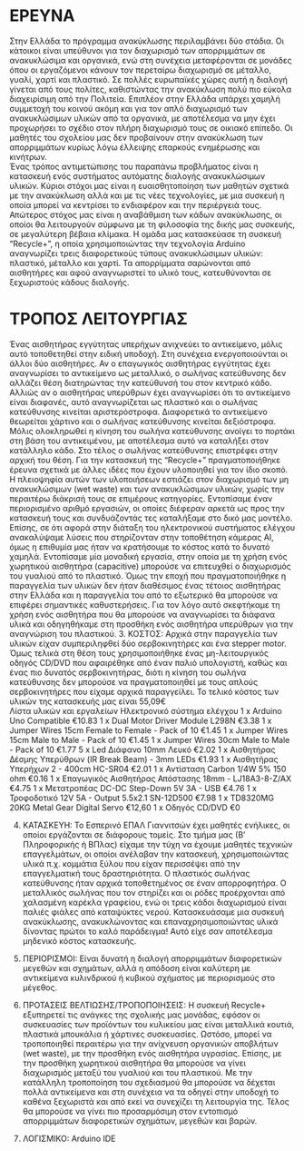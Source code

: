 # ΕΡΕΥΝΑ
Στην Ελλάδα το πρόγραμμα ανακύκλωσης περιλαμβάνει δύο στάδια. Οι κάτοικοι είναι υπεύθυνοι για τον διαχωρισμό των απορριμμάτων σε ανακυκλώσιμα και οργανικά, ενώ στη συνέχεια μεταφέρονται σε μονάδες όπου οι εργαζόμενοι κάνουν τον περεταίρω διαχωρισμό σε μέταλλο, γυαλί, χαρτί και πλαστικό. Σε πολλές ευρωπαϊκές χώρες αυτή η διαλογή γίνεται από τους πολίτες, καθιστώντας την ανακύκλωση πολύ πιο εύκολα διαχειρίσιμη από την Πολιτεία. Επιπλέον στην Ελλάδα υπάρχει χαμηλή συμμετοχή του κοινού ακόμη και για τον απλό διαχωρισμό των ανακυκλώσιμων υλικών από τα οργανικά, με αποτέλεσμα να μην έχει προχωρήσει το σχέδιο στον πλήρη διαχωρισμό τους σε οικιακό επίπεδο. Οι μαθητές του σχολείου μας δεν προβαίνουν στην ανακύκλωση των απορριμμάτων κυρίως λόγω έλλειψης επαρκούς ενημέρωσης και κινήτρων.  
Ένας τρόπος αντιμετώπισης του παραπάνω προβλήματος είναι η κατασκευή ενός συστήματος αυτόματης διαλογής ανακυκλώσιμων υλικών. Κύριοι στόχοι μας είναι η ευαισθητοποίηση των μαθητών σχετικά με την ανακύκλωση αλλά και με τις νέες τεχνολογίες, με μια συσκευή η οποία μπορεί να κεντρίσει το ενδιαφέρον και την περιέργειά τους. Απώτερος στόχος μας είναι η αναβάθμιση των κάδων ανακύκλωσης, οι οποίοι θα λειτουργούν σύμφωνα με τη φιλοσοφία της δικής μας συσκευής, σε μεγαλύτερη βέβαια κλίμακα.
Η ομάδα μας κατασκεύασε τη συσκευή “Recycle+”, η οποία χρησιμοποιώντας την τεχνολογία Arduino αναγνωρίζει τρεις διαφορετικούς τύπους ανακυκλώσιμων υλικών: πλαστικό, μέταλλο και χαρτί. Τα απορρίμματα σαρώνονται από αισθητήρες και αφού αναγνωριστεί το υλικό τους, κατευθύνονται σε ξεχωριστούς κάδους διαλογής.

# ΤΡΟΠΟΣ ΛΕΙΤΟΥΡΓΙΑΣ
Ένας αισθητήρας εγγύτητας υπερήχων ανιχνεύει το αντικείμενο, μόλις αυτό τοποθετηθεί στην ειδική υποδοχή. Στη συνέχεια ενεργοποιούνται οι άλλοι δύο αισθητήρες. Αν ο επαγωγικός αισθητήρας εγγύτητας έχει αναγνωρίσει το αντικείμενο ως μεταλλικό, ο σωλήνας κατεύθυνσης δεν αλλάζει θέση διατηρώντας την κατεύθυνσή του στον κεντρικό κάδο. Αλλιώς αν ο αισθητήρας υπερύθρων έχει αναγνωρίσει ότι το αντικείμενο είναι διαφανές, αυτό αναγνωρίζεται ως πλαστικό και ο σωλήνας κατεύθυνσης κινείται αριστερόστροφα. Διαφορετικά το αντικείμενο θεωρείται χάρτινο και ο σωλήνας κατεύθυνσης κινείται δεξιόστροφα. Μόλις ολοκληρωθεί η κίνηση του σωλήνα κατεύθυνσης ανοίγει το πορτάκι στη βάση του αντικειμένου, με αποτέλεσμα αυτό να καταλήξει στον κατάλληλο κάδο. Στο τέλος ο σωλήνας κατεύθυνσης επιστρέφει στην αρχική του θέση.
Για την κατασκευή της “Recycle+” πραγματοποιήθηκε έρευνα σχετικά με άλλες ιδέες που έχουν υλοποιηθεί για τον ίδιο σκοπό. Η πλειοψηφία αυτών  των υλοποιήσεων εστιάζει στον διαχωρισμό των μη ανακυκλώσιμων (wet waste) και των ανακυκλώσιμων υλικών, χωρίς την περαιτέρω διάκρισή τους σε επιμέρους κατηγορίες. Εντοπίσαμε έναν περιορισμένο αριθμό εργασιών, οι οποίες διέφεραν αρκετά ως προς την κατασκευή τους και συνδυάζοντάς τες καταλήξαμε στο δικό μας μοντέλο. Επίσης, σε ότι αφορά στην διάταξη του ηλεκτρονικού συστήματος ελέγχου ανακαλύψαμε λύσεις που στηρίζονταν στην τοποθέτηση κάμερας AI, όμως η επιθυμία μας ήταν να κρατήσουμε το κόστος κατά το δυνατό χαμηλά. Εντοπίσαμε μία μοναδική εργασία, στην οποία με τη χρήση ενός χωρητικού αισθητήρα (capacitive) μπορούσε να επιτευχθεί ο διαχωρισμός του γυαλιού από το πλαστικό. Όμως την εποχή που πραγματοποιήθηκε η παραγγελία των υλικών δεν ήταν διαθέσιμος ένας τέτοιος αισθητήρας στην Ελλάδα και η παραγγελία του από το εξωτερικό θα μπορούσε να επιφέρει σημαντικές καθυστερήσεις. Για τον λόγο αυτό σκεφτήκαμε τη χρήση ενός αισθητήρα που θα μπορούσε να αναγνωρίσει τα διάφανα υλικά και οδηγηθήκαμε στη προσθήκη ενός αισθητήρα υπερύθρων για την αναγνώριση του πλαστικού.
3. ΚΟΣΤΟΣ: 
Αρχικά στην παραγγελία των υλικών είχαν συμπεριληφθεί δύο σερβοκινητήρες και ένα stepper motor. Όμως τελικά στη θέση τους χρησιμοποιήθηκε ένας μη-λειτουργικός οδηγός CD/DVD που αφαιρέθηκε από έναν παλιό υπολογιστή, καθώς και ένας πιο δυνατός σερβοκινητήρας, διότι η κίνηση του σωλήνα κατεύθυνσης δεν μπορούσε να πραγματοποιηθεί με τους απλούς σερβοκινητήρες που είχαμε αρχικά παραγγείλει. Το τελικό κόστος των υλικών της κατασκευής μας είναι 55,09€  
Λίστα υλικών και εργαλείων
Ηλεκτρονικό σύστημα ελέγχου
1 x Arduino Uno Compatible                                  €10.83
1 x Dual Motor Driver Module L298N                          €3.38
1 x Jumper Wires 15cm Female to Female - Pack of 10         €1.45
1 x Jumper Wires 15cm Male to Male - Pack of 10             €1.45
1 x Jumper Wires 30cm Male to Male - Pack of 10             €1.77
5 x Led Διάφανο 10mm Λευκό                                  €2.02
1 x Αισθητήρας Δέσμης Υπερύθρων (IR Break Beam) - 3mm LEDs  €1.93
1 x Αισθητήρας Υπερήχων 2 - 400cm HC-SR04                   €2.01
1 x Αντίσταση Carbon 1/4W 5% 150 ohm                        €0.16
1 x Επαγωγικός Αισθητήρας Απόστασης 18mm - LJ18A3-8-Z/AX    €4.75
1 x Μετατροπέας DC-DC Step-Down 5V 3A - USB                 €4.76
1 x Τροφοδοτικό 12V 5A - Output 5.5x2.1 SN-12D500           €7.98
1 x TD8320MG 20KG Metal Gear Digital Servo                  €12,60
1 x Οδηγός CD/DVD                                           €0

4. ΚΑΤΑΣΚΕΥΗ:
Το Εσπερινό ΕΠΑΛ Γιαννιτσών έχει μαθητές ενήλικες, οι οποίοι εργάζονται σε διάφορους τομείς. Στο τμήμα μας (Β’ Πληροφορικής ή ΒΠλας) είχαμε την τύχη να έχουμε μαθητές τεχνικών επαγγελμάτων, οι οποίοι ανέλαβαν την κατασκευή, χρησιμοποιώντας υλικά π.χ. κομμάτια ξύλου που είχαν περισσέψει από την επαγγελματική τους δραστηριότητα. Ο πλαστικός σωλήνας κατεύθυνσης ήταν αρχικά τοποθετημένος σε έναν απορροφητήρα. Ο μεταλλικός σωλήνας που τον στηρίζει και οι ρόδες προέρχονται από χαλασμένη καρέκλα γραφείου, ενώ οι τρεις κάδοι διαχωρισμού είναι παλιές φιάλες από καταψύκτες νερού. Κατασκευάσαμε μια συσκευή ανακύκλωσης, ανακυκλώνοντας και επαναχρησιμοποιώντας υλικά δίνοντας πρώτοι το καλό παράδειγμα! Αυτό είχε σαν αποτέλεσμα μηδενικό κόστος κατασκευής.

5. ΠΕΡΙΟΡΙΣΜΟΙ:
Είναι δυνατή η διαλογή απορριμμάτων διαφορετικών μεγεθών και σχημάτων, αλλά η απόδοση είναι καλύτερη με αντικείμενα κυλινδρικού ή κυβικού σχήματος με περιορισμούς στο μέγεθος.

6. ΠΡΟΤΑΣΕΙΣ ΒΕΛΤΙΩΣΗΣ/ΤΡΟΠΟΠΟΙΗΣΕΙΣ:
Η συσκευή Recycle+ εξυπηρετεί τις ανάγκες της σχολικής μας μονάδας, εφόσον οι συσκευασίες των προϊόντων του κυλικείου μας είναι μεταλλικά κουτιά, πλαστικά μπουκάλια ή χάρτινες συσκευασίες. Ωστόσο, μπορεί να τροποποιηθεί περαιτέρω για την ανίχνευση οργανικών αποβλήτων (wet waste), με την προσθήκη ενός αισθητήρα υγρασίας. Επίσης, με την προσθήκη χωρητικού αισθητήρα  θα μπορούσε να γίνει διαχωρισμός μεταξύ του γυαλιού και του πλαστικού. Με την κατάλληλη τροποποίηση του σχεδιασμού θα μπορούσε να δέχεται πολλά αντικείμενα και στη συνέχεια να τα οδηγεί στην υποδοχή το καθένα ξεχωριστά και από εκεί να συνεχίζει τη λειτουργία της. Τέλος θα μπορούσε να γίνει πιο προσαρμόσιμη στον εντοπισμό απορριμμάτων διαφορετικών σχημάτων, μεγεθών και βαρών.


5. ΛΟΓΙΣΜΙΚΟ: Arduino IDE

